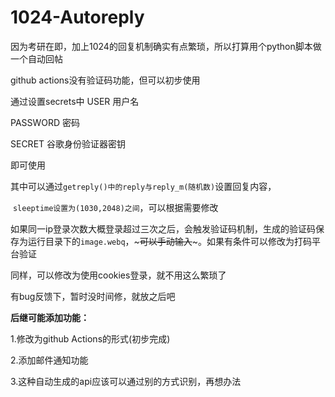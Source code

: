 # 1024-Autoreply

因为考研在即，加上1024的回复机制确实有点繁琐，所以打算用个python脚本做一个自动回帖 

github actions没有验证码功能，但可以初步使用

通过设置secrets中
USER             用户名

PASSWORD	     密码

SECRET           谷歌身份验证器密钥

即可使用

其中可以通过`getreply()中的reply与reply_m(随机数)`设置回复内容，

​						`sleeptime设置为(1030,2048)之间`，可以根据需要修改

如果同一ip登录次数大概登录超过三次之后，会触发验证码机制，生成的验证码保存为运行目录下的`image.webq`，~~~可以手动输入~~~。如果有条件可以修改为打码平台验证

同样，可以修改为使用cookies登录，就不用这么繁琐了

有bug反馈下，暂时没时间修，就放之后吧

**后继可能添加功能：**

1.修改为github Actions的形式(初步完成)

2.添加邮件通知功能

3.这种自动生成的api应该可以通过别的方式识别，再想办法
